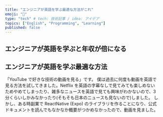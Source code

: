 ```yaml
---
title: "エンジニアが英語を学ぶ最適な方法がこれ"
emoji: "🦍"
type: "tech" # tech: 技術記事 / idea: アイデア
topics: ["English", "Programming", "Learning"]
published: false
---
```


## エンジニアが英語を学ぶと年収が倍になる
## エンジニアが英語を学ぶ最適な方法
「YouTube で好きな技術の動画を見る」です。
僕は過去に何度も動画を英語で見る方法を試してきました。Netflix を英語の字幕なしで見てみても楽しめないためやめてしまったり、雑多なニュースを英語で見ても興味がわかないので、3分くらいしかみなかったり(そもそも日本のニュースも見ないので)しました。
しかし、ある時副業で ReactNative (Expo) のライブラリを作ることになり、公式ドキュメントを読んでもなかなか概要がつかめなかったので、動画を見ました。